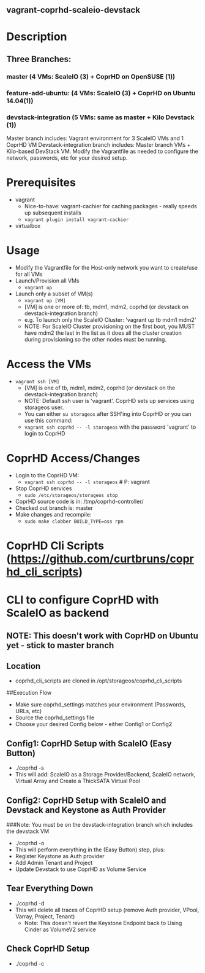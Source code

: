 vagrant-coprhd-scaleio-devstack
---------------

# Description
## Three Branches: 
### master (4 VMs: ScaleIO (3) + CoprHD on OpenSUSE (1))
### feature-add-ubuntu: (4 VMs: ScaleIO (3) + CoprHD on Ubuntu 14.04(1))
### devstack-integration (5 VMs: same as master + Kilo Devstack (1))
Master branch includes: Vagrant environment for 3 ScaleIO VMs and 1 CoprHD VM
Devstack-integration branch includes: Master branch VMs + Kilo-based DevStack VM.  Modify the Vagrantfile as needed to configure the network, passwords, etc for your desired setup.

# Prerequisites
* vagrant
  * Nice-to-have: vagrant-cachier for caching packages - really speeds up subsequent installs
  * `vagrant plugin install vagrant-cachier`
* virtualbox

# Usage
* Modify the Vagrantfile for the Host-only network you want to create/use for all VMs
* Launch/Provision all VMs
  * `vagrant up`
* Launch only a subset of VM(s)
  * `vagrant up [VM]`
  * [VM] is one or more of: tb, mdm1, mdm2, coprhd  (or devstack on devstack-integration branch)
  * e.g. To launch only the ScaleIO Cluster: 'vagrant up tb mdm1 mdm2'
  * NOTE: For ScaleIO Cluster provisioning on the first boot, you MUST have mdm2 the last in the list as it does all the cluster creation during provisioning so the other nodes must be running.

# Access the VMs
* `vagrant ssh [VM]`
  * [VM] is one of tb, mdm1, mdm2, coprhd (or devstack on the devstack-integration branch)
  * NOTE: Default ssh user is 'vagrant'.  CoprHD sets up services using storageos user.
  * You can either `su storageos` after SSH'ing into CoprHD or you can use this command:
  * `vagrant ssh coprhd -- -l storageos` with the password 'vagrant' to login to CoprHD

# CoprHD Access/Changes
* Login to the CoprHD VM:
  * `vagrant ssh coprhd -- -l storageos`  # P: vagrant
* Stop CoprHD services
  * `sudo /etc/storageos/storageos stop`
* CoprHD source code is in: /tmp/coprhd-controller/
* Checked out branch is: master
* Make changes and recompile:
  * `sudo make clobber BUILD_TYPE=oss rpm`

# CoprHD Cli Scripts (https://github.com/curtbruns/coprhd_cli_scripts)
# CLI to configure CoprHD with ScaleIO as backend
## NOTE: This doesn't work with CoprHD on Ubuntu yet - stick to master branch

## Location
* coprhd_cli_scripts are cloned in /opt/storageos/coprhd_cli_scripts

##Execution Flow
* Make sure coprhd_settings matches your environment (Passwords, URLs, etc)
* Source the coprhd_settings file
* Choose your desired Config below - either Config1 or Config2

## Config1: CoprHD Setup with ScaleIO (Easy Button)
* ./coprhd -s
* This will add: ScaleIO as a Storage Provider/Backend, ScaleIO network, Virtual Array and Create a ThickSATA Virtual Pool

## Config2: CoprHD Setup with ScaleIO and Devstack and Keystone as Auth Provider
###Note: You must be on the devstack-integration branch which includes the devstack VM
* ./coprhd -o
* This will perform everything in the (Easy Button) step, plus:
* Register Keystone as Auth provider
* Add Admin Tenant and Project
* Update Devstack to use CoprHD as Volume Service

## Tear Everything Down
* ./coprhd -d
* This will delete all traces of CoprHD setup (remove Auth provider, VPool, Varray, Project, Tenant)
  * Note: This doesn't revert the Keystone Endpoint back to Using Cinder as VolumeV2 service

## Check CoprHD Setup
* ./coprhd -c
